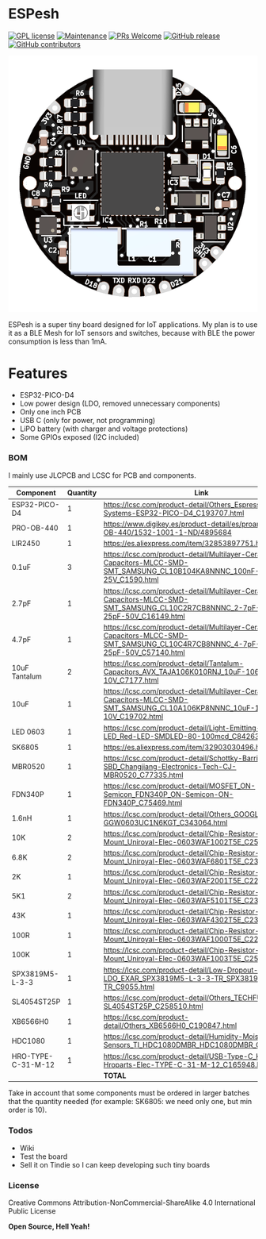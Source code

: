 # ESPesh

[![GPL license](https://img.shields.io/github/license/Charlio99/ESPesh.svg?color=blue)](https://github.com/cc-archive/legalcode-pre-2014-06-26/blob/master/by-nc-sa_4.0.html)
[![Maintenance](https://img.shields.io/badge/maintained%3F-yes-brightgreen.svg)](https://GitHub.com/Charlio99/ESPesh/graphs/commit-activity)
[![PRs Welcome](https://img.shields.io/badge/PRs-welcome-brightgreen.svg)](http://makeapullrequest.com)
[![GitHub release](https://img.shields.io/github/release/Charlio99/ESPesh.svg)](https://GitHub.com/Charlio99/ESPesh/releases/)
[![GitHub contributors](https://img.shields.io/github/contributors/Charlio99/ESPesh.svg)](https://GitHub.com/Charlio99/ESPesh/graphs/contributors/)

![ESPesh](Images/ESPeshTop.png)

ESPesh is a super tiny board designed for IoT applications.
My plan is to use it as a BLE Mesh for IoT sensors and switches, because with BLE the power consumption is less than 1mA.

# Features

  - ESP32-PICO-D4
  - Low power design (LDO, removed unnecessary components)
  - Only one inch PCB
  - USB C (only for power, not programming)
  - LiPO battery (with charger and voltage protections)
  - Some GPIOs exposed (I2C included)

### BOM

I mainly use JLCPCB and LCSC for PCB and components.

| Component | Quantity | Link | Price |
| ------ | ------ | ------ | ------ |
| ESP32-PICO-D4 | 1 | https://lcsc.com/product-detail/Others_Espressif-Systems-ESP32-PICO-D4_C193707.html | $4.34 |
| PRO-OB-440 | 1 | https://www.digikey.es/product-detail/es/proant-ab/PRO-OB-440/1532-1001-1-ND/4895684 | $0.95 |
| LIR2450 | 1 | https://es.aliexpress.com/item/32853897751.html | $2.76 |
| 0.1uF | 3 | https://lcsc.com/product-detail/Multilayer-Ceramic-Capacitors-MLCC-SMD-SMT_SAMSUNG_CL10B104KA8NNNC_100nF-104-10-25V_C1590.html | $0.29 |
| 2.7pF | 1 | https://lcsc.com/product-detail/Multilayer-Ceramic-Capacitors-MLCC-SMD-SMT_SAMSUNG_CL10C2R7CB8NNNC_2-7pF-2R7-0-25pF-50V_C16149.html | $0.61 |
| 4.7pF | 1 | https://lcsc.com/product-detail/Multilayer-Ceramic-Capacitors-MLCC-SMD-SMT_SAMSUNG_CL10C4R7CB8NNNC_4-7pF-4R7-0-25pF-50V_C57140.html | $0.405 |
| 10uF Tantalum | 2 | https://lcsc.com/product-detail/Tantalum-Capacitors_AVX_TAJA106K010RNJ_10uF-106-10-10V_C7177.html | $0.2386 |
| 10uF | 1 | https://lcsc.com/product-detail/Multilayer-Ceramic-Capacitors-MLCC-SMD-SMT_SAMSUNG_CL10A106KP8NNNC_10uF-106-10-10V_C19702.html | $0.52 |
| LED 0603 | 1 | https://lcsc.com/product-detail/Light-Emitting-Diodes-LED_Red-LED-SMDLED-80-100mcd_C84263.html | $0.64 |
| SK6805 | 1 | https://es.aliexpress.com/item/32903030496.html | $3.23 |
| MBR0520 | 1 | https://lcsc.com/product-detail/Schottky-Barrier-Diodes-SBD_Changjiang-Electronics-Tech-CJ-MBR0520_C77335.html | $0.56 |
| FDN340P | 1 | https://lcsc.com/product-detail/MOSFET_ON-Semicon_FDN340P_ON-Semicon-ON-FDN340P_C75469.html | $0.1241 |
| 1.6nH | 1 | https://lcsc.com/product-detail/Others_GOOGLL-GGW0603UC1N6KGT_C343064.html | $0.0310 |
| 10K | 2 | https://lcsc.com/product-detail/Chip-Resistor-Surface-Mount_Uniroyal-Elec-0603WAF1002T5E_C25804.html | $0.1 |
| 6.8K | 2 | https://lcsc.com/product-detail/Chip-Resistor-Surface-Mount_Uniroyal-Elec-0603WAF6801T5E_C23212.html | $0.1 |
| 2K | 1 | https://lcsc.com/product-detail/Chip-Resistor-Surface-Mount_Uniroyal-Elec-0603WAF2001T5E_C22975.html | $0.1 |
| 5K1 | 2 | https://lcsc.com/product-detail/Chip-Resistor-Surface-Mount_Uniroyal-Elec-0603WAF5101T5E_C23186.html | $0.1 |
| 43K | 1 | https://lcsc.com/product-detail/Chip-Resistor-Surface-Mount_Uniroyal-Elec-0603WAF4302T5E_C23172.html | $0.11 |
| 100R | 1 | https://lcsc.com/product-detail/Chip-Resistor-Surface-Mount_Uniroyal-Elec-0603WAF1000T5E_C22775.html | $0.11 |
| 100K | 1 | https://lcsc.com/product-detail/Chip-Resistor-Surface-Mount_Uniroyal-Elec-0603WAF1003T5E_C25803.html | $0.1 |
| SPX3819M5-L-3-3 | 1 | https://lcsc.com/product-detail/Low-Dropout-Regulators-LDO_EXAR_SPX3819M5-L-3-3-TR_SPX3819M5-L-3-3-TR_C9055.html | $0.1225 |
| SL4054ST25P | 1 | https://lcsc.com/product-detail/Others_TECHFUSE-SL4054ST25P_C258510.html | $0.509 |
| XB6566H0 | 1 | https://lcsc.com/product-detail/Others_XB6566H0_C190847.html | $0.1734 |
| HDC1080 | 1 | https://lcsc.com/product-detail/Humidity-Moisture-Sensors_TI_HDC1080DMBR_HDC1080DMBR_C82227.html | $1.1216 |
| HRO-TYPE-C-31-M-12 | 1 | https://lcsc.com/product-detail/USB-Type-C_Korean-Hroparts-Elec-TYPE-C-31-M-12_C165948.html | $0.3882 |
| | | **TOTAL** | **$17.7334**|

Take in account that some components must be ordered in larger batches that the quantity needed (for example: SK6805: we need only one, but min order is 10).


### Todos

 - Wiki
 - Test the board
 - Sell it on Tindie so I can keep developing such tiny boards


### License

Creative Commons Attribution-NonCommercial-ShareAlike 4.0 International Public License

**Open Source, Hell Yeah!**
